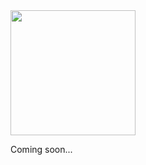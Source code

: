 
<img src="https://github.com/user-attachments/assets/026013d4-40e7-4524-83f2-35d3bb580e28" width="200" height="200" />

Coming soon...
